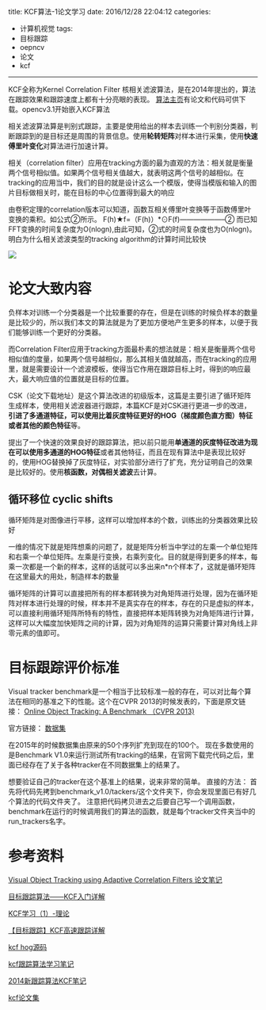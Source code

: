 title: KCF算法-1论文学习
date: 2016/12/28 22:04:12
categories:
- 计算机视觉
tags:
- 目标跟踪
- oepncv
- 论文
- kcf
---


KCF全称为Kernel Correlation Filter 核相关滤波算法，是在2014年提出的，算法在跟踪效果和跟踪速度上都有十分亮眼的表现。
[算法主页](http://www.robots.ox.ac.uk/~joao/circulant/index.html)有论文和代码可供下载。opencv3.1开始嵌入KCF算法

相关滤波算法算是判别式跟踪，主要是使用给出的样本去训练一个判别分类器，判断跟踪到的是目标还是周围的背景信息。使用**轮转矩阵**对样本进行采集，使用**快速傅里叶变化**对算法进行加速计算。

<!--more-->

相关（correlation filter）应用在tracking方面的最为直观的方法：相关就是衡量两个信号相似值。如果两个信号相关值越大，就表明这两个信号的越相似。在tracking的应用当中，我们的目的就是设计这么一个模版，使得当模版和输入的图片目标做相关时，能在目标的中心位置得到最大的响应

由卷积定理的correlation版本可以知道，函数互相关傅里叶变换等于函数傅里叶变换的乘积。如公式②所示。 
F(h)★f=（F(h)）*⊙F(f)——————–②
而已知FFT变换的时间复杂度为O(nlogn),由此可知，②式的时间复杂度也为O(nlogn)。明白为什么相关滤波类型的tracking algorithm的计算时间比较快

![](http://img.blog.csdn.net/20160623172443644)

# 论文大致内容
负样本对训练一个分类器是一个比较重要的存在，但是在训练的时候负样本的数量是比较少的，所以我们本文的算法就是为了更加方便地产生更多的样本，以便于我们能够训练一个更好的分类器。 

而Correlation Filter应用于tracking方面最朴素的想法就是：相关是衡量两个信号相似值的度量，如果两个信号越相似，那么其相关值就越高，而在tracking的应用里，就是需要设计一个滤波模板，使得当它作用在跟踪目标上时，得到的响应最大，最大响应值的位置就是目标的位置。

CSK（论文下载地址）是这个算法改进的初级版本，这篇是主要引进了循环矩阵生成样本，使用相关滤波器进行跟踪，本篇KCF是对CSK进行更进一步的改进，**引进了多通道特征，可以使用比着灰度特征更好的HOG（梯度颜色直方图）特征或者其他的颜色特征**等。

提出了一个快速的效果良好的跟踪算法，把以前只能用**单通道的灰度特征改进为现在可以使用多通道的HOG特征**或者其他特征，而且在现有算法中是表现比较好的，使用HOG替换掉了灰度特征，对实验部分进行了扩充，充分证明自己的效果是比较好的。使用**核函数，对偶相关滤波**去计算。

## 循环移位 cyclic shifts

循环矩阵是对图像进行平移，这样可以增加样本的个数，训练出的分类器效果比较好

一维的情况下就是矩阵想乘的问题了，就是矩阵分析当中学过的左乘一个单位矩阵和右乘一个单位矩阵。左乘是行变换，右乘列变化。目的就是得到更多的样本，每乘一次都是一个新的样本，这样的话就可以多出来n*n个样本了，这就是循环矩阵在这里最大的用处，制造样本的数量


循环矩阵的计算可以直接把所有的样本都转换为对角矩阵进行处理，因为在循环矩阵对样本进行处理的时候，样本并不是真实存在的样本，存在的只是虚拟的样本，可以直接利用循环矩阵所特有的特性，直接把样本矩阵转换为对角矩阵进行计算， 这样可以大幅度加快矩阵之间的计算，因为对角矩阵的运算只需要计算对角线上非零元素的值即可。



# 目标跟踪评价标准 
Visual tracker benchmark是一个相当于比较标准一般的存在，可以对比每个算法在相同的基准之下的性能。这个在CVPR 2013的时候发表的，下面是原文链接： 
[Online Object Tracking: A Benchmark （CVPR 2013)](http://faculty.ucmerced.edu/mhyang/papers/cvpr13_benchmark.pdf )

官方链接： 
[数据集](http://cvlab.hanyang.ac.kr/tracker_benchmark/index.html )

在2015年的时候数据集由原来的50个序列扩充到现在的100个。 
现在多数使用的是Benchmark V1.0来运行测试所有tracking的结果，在官网下载完代码之后，里面已经存在了关于各种tracker在不同数据集上的结果了。

想要验证自己的tracker在这个基准上的结果，说来非常的简单。 
直接的方法： 
首先将代码先拷到benchmark_v1.0/tackers/这个文件夹下，你会发现里面已有好几个算法的代码文件夹了。 注意把代码拷贝进去之后要自己写一个调用函数，benchmark在运行的时候调用我们的算法的函数，就是每个tracker文件夹当中的run_trackers名字。



# 参考资料 



[Visual Object Tracking using Adaptive Correlation Filters 论文笔记](http://www.cnblogs.com/hanhuili/p/4266990.html)


[目标跟踪算法——KCF入门详解](http://blog.csdn.net/crazyice521/article/details/53525366)


[KCF学习（1）-理论](http://blog.csdn.net/zinnc/article/details/52675541)

[【目标跟踪】KCF高速跟踪详解](http://blog.csdn.net/shenxiaolu1984/article/details/50905283)

[kcf hog源码](https://github.com/joaofaro/KCFcpp)

[kcf跟踪算法学习笔记](http://blog.csdn.net/mhz9123/article/details/51670802)

[2014新跟踪算法KCF笔记](http://blog.csdn.net/zwlq1314521/article/details/50427038)

[kcf论文集](https://github.com/DragonFive/Correlation-Filter-Tracking)

